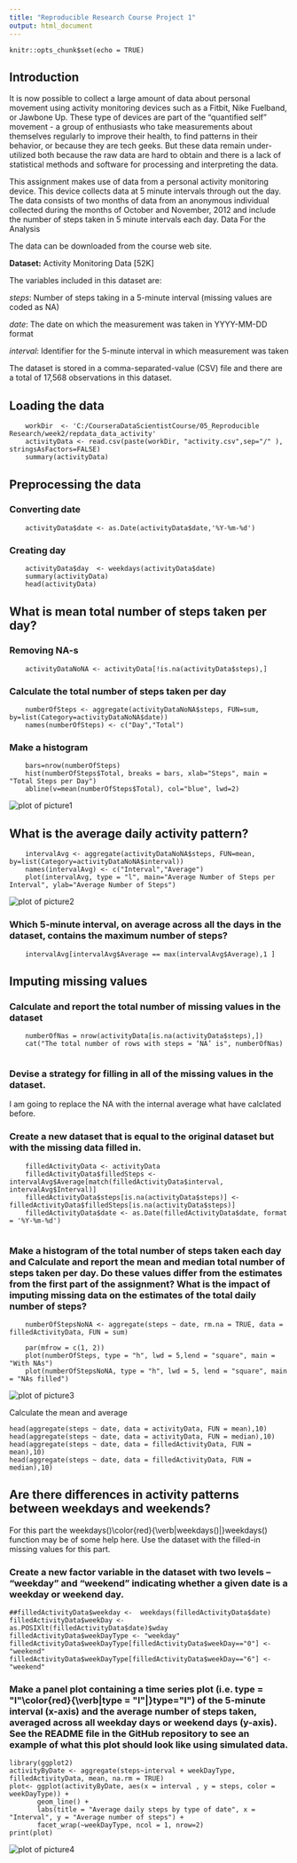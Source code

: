 ```yaml
---
title: "Reproducible Research Course Project 1"
output: html_document
---
```


```{r setup, include=FALSE}
knitr::opts_chunk$set(echo = TRUE)
```

## Introduction

It is now possible to collect a large amount of data about personal movement using activity monitoring devices such as a Fitbit, Nike Fuelband, or Jawbone Up. These type of devices are part of the “quantified self” movement - a group of enthusiasts who take measurements about themselves regularly to improve their health, to find patterns in their behavior, or because they are tech geeks. But these data remain under-utilized both because the raw data are hard to obtain and there is a lack of statistical methods and software for processing and interpreting the data.

This assignment makes use of data from a personal activity monitoring device. This device collects data at 5 minute intervals through out the day. The data consists of two months of data from an anonymous individual collected during the months of October and November, 2012 and include the number of steps taken in 5 minute intervals each day.
Data For the Analysis

The data can be downloaded from the course web site.

**Dataset:** Activity Monitoring Data [52K]

The variables included in this dataset are:

*steps*: Number of steps taking in a 5-minute interval (missing values are coded as NA)

*date*: The date on which the measurement was taken in YYYY-MM-DD format

*interval*: Identifier for the 5-minute interval in which measurement was taken

The dataset is stored in a comma-separated-value (CSV) file and there are a total of 17,568 observations in this dataset.

## Loading the data

```{r }
    workDir  <- 'C:/CourseraDataScientistCourse/05_Reproducible Research/week2/repdata_data_activity'
    activityData <- read.csv(paste(workDir, "activity.csv",sep="/" ), stringsAsFactors=FALSE)
    summary(activityData)
```

## Preprocessing the data
### Converting date
```{r }
    activityData$date <- as.Date(activityData$date,'%Y-%m-%d')
```
### Creating day
```{r }
    activityData$day  <- weekdays(activityData$date)
    summary(activityData)
    head(activityData)
```


## What is mean total number of steps taken per day?
### Removing NA-s
```{r }
    activityDataNoNA <- activityData[!is.na(activityData$steps),]
```
### Calculate the total number of steps taken per day
```{r }
    numberOfSteps <- aggregate(activityDataNoNA$steps, FUN=sum, by=list(Category=activityDataNoNA$date))
    names(numberOfSteps) <- c("Day","Total")

```

### Make a histogram
```{r }
    bars=nrow(numberOfSteps)
    hist(numberOfSteps$Total, breaks = bars, xlab="Steps", main = "Total Steps per Day")
    abline(v=mean(numberOfSteps$Total), col="blue", lwd=2)

```
![plot of picture1](figure/picture1.png) 

## What is the average daily activity pattern?
```{r }
    intervalAvg <- aggregate(activityDataNoNA$steps, FUN=mean, by=list(Category=activityDataNoNA$interval))
    names(intervalAvg) <- c("Interval","Average")
    plot(intervalAvg, type = "l", main="Average Number of Steps per Interval", ylab="Average Number of Steps")
```
![plot of picture2](figure/picture2.png) 

### Which 5-minute interval, on average across all the days in the dataset, contains the maximum number of steps?

```{r }
    intervalAvg[intervalAvg$Average == max(intervalAvg$Average),1 ]

```

## Imputing missing values
### Calculate and report the total number of missing values in the dataset
```{r }
    numberOfNas = nrow(activityData[is.na(activityData$steps),])
    cat("The total number of rows with steps = ‘NA’ is", numberOfNas)
    
```
### Devise a strategy for filling in all of the missing values in the dataset.
I am going to replace the NA with the internal average what have calclated before.

### Create a new dataset that is equal to the original dataset but with the missing data filled in.
```{r }
    filledActivityData <- activityData
    filledActivityData$filledSteps <- intervalAvg$Average[match(filledActivityData$interval, intervalAvg$Interval)]
    filledActivityData$steps[is.na(activityData$steps)] <- filledActivityData$filledSteps[is.na(activityData$steps)]
    filledActivityData$date <- as.Date(filledActivityData$date, format = '%Y-%m-%d')
    
```

### Make a histogram of the total number of steps taken each day and Calculate and report the mean and median total number of steps taken per day. Do these values differ from the estimates from the first part of the assignment? What is the impact of imputing missing data on the estimates of the total daily number of steps?

```{r }
    numberOfStepsNoNA <- aggregate(steps ~ date, rm.na = TRUE, data = filledActivityData, FUN = sum)
    
    par(mfrow = c(1, 2))
    plot(numberOfSteps, type = "h", lwd = 5,lend = "square", main = "With NAs")
    plot(numberOfStepsNoNA, type = "h", lwd = 5, lend = "square", main = "NAs filled")

```
![plot of picture3](figure/picture3.png) 

Calculate the mean and average
```{r }
head(aggregate(steps ~ date, data = activityData, FUN = mean),10)
head(aggregate(steps ~ date, data = activityData, FUN = median),10)
head(aggregate(steps ~ date, data = filledActivityData, FUN = mean),10)
head(aggregate(steps ~ date, data = filledActivityData, FUN = median),10)
```

## Are there differences in activity patterns between weekdays and weekends?

For this part the weekdays()\color{red}{\verb|weekdays()|}weekdays() function may be of some help here. Use the dataset with the filled-in missing values for this part.

### Create a new factor variable in the dataset with two levels – “weekday” and “weekend” indicating whether a given date is a weekday or weekend day.

```{r }
##filledActivityData$weekday <-  weekdays(filledActivityData$date)
filledActivityData$weekDay <-  as.POSIXlt(filledActivityData$date)$wday
filledActivityData$weekDayType <- "weekday"
filledActivityData$weekDayType[filledActivityData$weekDay=="0"] <- "weekend"
filledActivityData$weekDayType[filledActivityData$weekDay=="6"] <- "weekend"

```

### Make a panel plot containing a time series plot (i.e. type = "l"\color{red}{\verb|type = "l"|}type="l") of the 5-minute interval (x-axis) and the average number of steps taken, averaged across all weekday days or weekend days (y-axis). See the README file in the GitHub repository to see an example of what this plot should look like using simulated data.


```{r }
library(ggplot2)
activityByDate <- aggregate(steps~interval + weekDayType, filledActivityData, mean, na.rm = TRUE)
plot<- ggplot(activityByDate, aes(x = interval , y = steps, color = weekDayType)) +
       geom_line() +
       labs(title = "Average daily steps by type of date", x = "Interval", y = "Average number of steps") +
       facet_wrap(~weekDayType, ncol = 1, nrow=2)
print(plot)
```

![plot of picture4](figure/picture4.png) 
